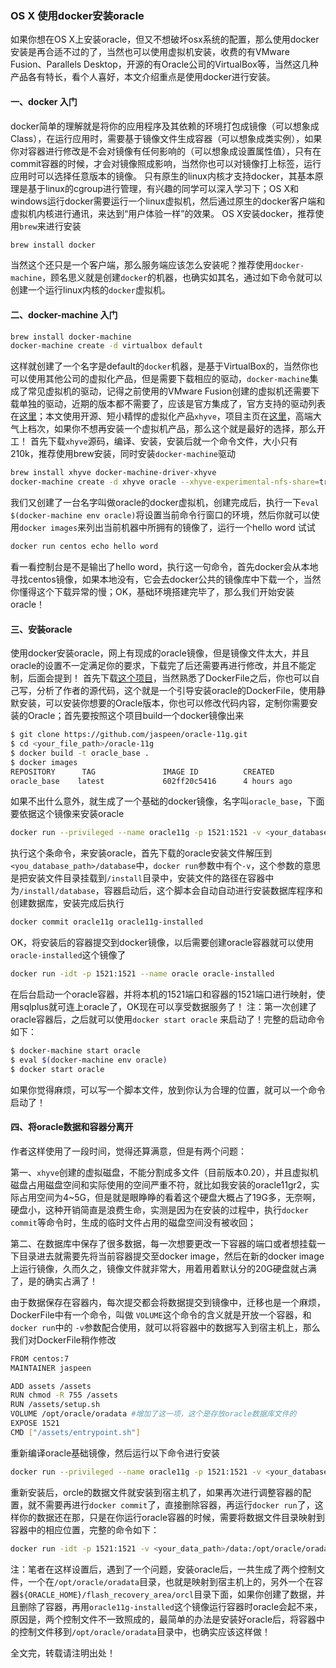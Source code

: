 <!--
author: liuys
date: 2016-05-03
title: OS X 安装oracle数据库
tags: Oracle
category: docker
status: publish
summary: docker简单的理解就是将你的应用程序及其依赖的环境打包成镜像（可以想象成Class），在运行应用时，需要基于镜像文件生成容器（可以想象成类实例），如果你对容器进行修改是不会对镜像有任何影响的（可以想象成设置属性值），只有在commit容器的时候，才会对镜像照成影响，当然你也可以对镜像打上标签，运行应用时可以选择任意版本的镜像。
只有原生的linux内核才支持docker，其基本原理是基于linux的cgroup进行管理，有兴趣的同学可以深入学习下；OS X和windows运行docker需要运行一个linux虚拟机，然后通过原生的docker客户端和虚拟机内核进行通讯，来达到“用户体验一样”的效果。
-->
### OS X 使用docker安装oracle
如果你想在OS X上安装oracle，但又不想破坏osx系统的配置，那么使用docker安装是再合适不过的了，当然也可以使用虚拟机安装，收费的有VMware Fusion、Parallels Desktop，开源的有Oracle公司的VirtualBox等，当然这几种产品各有特长，看个人喜好，本文介绍重点是使用docker进行安装。
#### 一、docker 入门
docker简单的理解就是将你的应用程序及其依赖的环境打包成镜像（可以想象成Class），在运行应用时，需要基于镜像文件生成容器（可以想象成类实例），如果你对容器进行修改是不会对镜像有任何影响的（可以想象成设置属性值），只有在commit容器的时候，才会对镜像照成影响，当然你也可以对镜像打上标签，运行应用时可以选择任意版本的镜像。
只有原生的linux内核才支持docker，其基本原理是基于linux的cgroup进行管理，有兴趣的同学可以深入学习下；OS X和windows运行docker需要运行一个linux虚拟机，然后通过原生的docker客户端和虚拟机内核进行通讯，来达到“用户体验一样”的效果。
OS X安装docker，推荐使用`brew`来进行安装

```sh
brew install docker
```
当然这个还只是一个客户端，那么服务端应该怎么安装呢？推荐使用`docker-machine`，顾名思义就是创建`docker`的机器，也确实如其名，通过如下命令就可以创建一个运行linux内核的`docker`虚拟机。

#### 二、docker-machine 入门
```sh
brew install docker-machine
docker-machine create -d virtualbox default 
```
这样就创建了一个名字是default的`docker`机器，是基于VirtualBox的，当然你也可以使用其他公司的虚拟化产品，但是需要下载相应的驱动，`docker-machine`集成了常见虚拟机的驱动，记得之前使用的VMware Fusion创建的虚拟机还需要下载单独的驱动，近期的版本都不需要了，应该是官方集成了，官方支持的驱动列表在[这里](https://github.com/docker/machine/tree/master/drivers)；本文使用开源、短小精悍的虚拟化产品`xhyve`，项目主页在[这里](https://github.com/mist64/xhyve.git)，高端大气上档次，如果你不想再安装一个虚拟机产品，那么这个就是最好的选择，那么开工！
首先下载`xhyve`源码，编译、安装，安装后就一个命令文件，大小只有210k，推荐使用brew安装，同时安装`docker-machine`驱动

```sh
brew install xhyve docker-machine-driver-xhyve
docker-machine create -d xhyve oracle --xhyve-experimental-nfs-share=true
```
我们又创建了一台名字叫做oracle的docker虚拟机，创建完成后，执行一下`eval $(docker-machine env oracle)`将设置当前命令行窗口的环境，然后你就可以使用`docker images`来列出当前机器中所拥有的镜像了，运行一个hello word 试试

```sh
docker run centos echo hello word
```
看一看控制台是不是输出了hello word，执行这一句命令，首先docker会从本地寻找centos镜像，如果本地没有，它会去docker公共的镜像库中下载一个，当然你懂得这个下载异常的慢；OK，基础环境搭建完毕了，那么我们开始安装oracle！
#### 三、安装oracle
使用docker安装oracle，网上有现成的oracle镜像，但是镜像文件太大，并且oracle的设置不一定满足你的要求，下载完了后还需要再进行修改，并且不能定制，后面会提到！
首先下载[这个项目](https://github.com/jaspeen/oracle-11g.git)，当然熟悉了DockerFile之后，你也可以自己写，分析了作者的源代码，这个就是一个引导安装oracle的DockerFile，使用静默安装，可以安装你想要的Oracle版本，你也可以修改代码内容，定制你需要安装的Oracle；首先要按照这个项目build一个docker镜像出来

```sh
$ git clone https://github.com/jaspeen/oracle-11g.git
$ cd <your_file_path>/oracle-11g
$ docker build -t oracle_base .
$ docker images 
REPOSITORY      TAG               IMAGE ID          CREATED             SIZE
oracle_base    latest             602ff20c5416      4 hours ago         337.9 MB
```
如果不出什么意外，就生成了一个基础的docker镜像，名字叫`oracle_base`，下面要依据这个镜像来安装oracle

```sh
docker run --privileged --name oracle11g -p 1521:1521 -v <your_database_path>:/install oracle_base
```
执行这个条命令，来安装oracle，首先下载的oracle安装文件解压到`<you_database_path>/database`中，`docker run`参数中有个`-v`，这个参数的意思是把安装文件目录挂载到`/install`目录中，安装文件的路径在容器中为`/install/database`，容器启动后，这个脚本会自动自动进行安装数据库程序和创建数据库，安装完成后执行

```sh
docker commit oracle11g oracle11g-installed
```
OK，将安装后的容器提交到docker镜像，以后需要创建oracle容器就可以使用`oracle-installed`这个镜像了

```sh
docker run -idt -p 1521:1521 --name oracle oracle-installed
```
在后台启动一个oracle容器，并将本机的1521端口和容器的1521端口进行映射，使用sqlplus就可连上oracle了，OK现在可以享受数据服务了！
注：第一次创建了oracle容器后，之后就可以使用`docker start oracle` 来启动了！完整的启动命令如下：

```sh
$ docker-machine start oracle
$ eval $(docker-machine env oracle)
$ docker start oracle
```
如果你觉得麻烦，可以写一个脚本文件，放到你认为合理的位置，就可以一个命令启动了！

#### 四、将oracle数据和容器分离开
作者这样使用了一段时间，觉得还算满意，但是有两个问题：

第一、`xhyve`创建的虚拟磁盘，不能分割成多文件（目前版本0.20），并且虚拟机磁盘占用磁盘空间和实际使用的空间严重不符，就比如我安装的oracle11gr2，实际占用空间为4~5G，但是就是眼睁睁的看着这个硬盘大概占了19G多，无奈啊，硬盘小，这种开销简直是浪费生命，实测是因为在安装的过程中，执行`docker commit`等命令时，生成的临时文件占用的磁盘空间没有被收回；

第二、在数据库中保存了很多数据，每一次想要更改一下容器的端口或者想挂载一下目录进去就需要先将当前容器提交至docker image，然后在新的docker image上运行镜像，久而久之，镜像文件就非常大，用着用着默认分的20G硬盘就占满了，是的确实占满了！

由于数据保存在容器内，每次提交都会将数据提交到镜像中，迁移也是一个麻烦，DockerFile中有一个命令，叫做 `VOLUME`这个命令的含义就是开放一个容器，和`docker run`中的 `-v`参数配合使用，就可以将容器中的数据写入到宿主机上，那么我们对DockerFile稍作修改

```sh
FROM centos:7
MAINTAINER jaspeen

ADD assets /assets
RUN chmod -R 755 /assets
RUN /assets/setup.sh
VOLUME /opt/oracle/oradata #增加了这一项，这个是存放oracle数据库文件的
EXPOSE 1521
CMD ["/assets/entrypoint.sh"]
```
重新编译oracle基础镜像，然后运行以下命令进行安装

```sh
docker run --privileged --name oracle11g -p 1521:1521 -v <your_database_path>:/install -v <your_data_path>/oradata:/opt/oracle/oradata oracle_base
```
重新安装后，orcle的数据文件就安装到宿主机了，如果再次进行调整容器的配置，就不需要再进行`docker commit`了，直接删除容器，再运行`docker run`了，这样你的数据还在那，只是在你运行oracle容器的时候，需要将数据文件目录映射到容器中的相应位置，完整的命令如下：

```sh
docker run -idt -p 1521:1521 -v <your_data_path>/data:/opt/oracle/oradata --name oracle oracle11g-installed
```
注：笔者在这样设置后，遇到了一个问题，安装oracle后，一共生成了两个控制文件，一个在`/opt/oracle/oradata`目录，也就是映射到宿主机上的，另外一个在容器`${ORACLE_HOME}/flash_recovery_area/orcl`目录下面，如果你创建了数据，并且删除了容器，再用`oracle11g-installed`这个镜像运行容器时oracle会起不来，原因是，两个控制文件不一致照成的，最简单的办法是安装好oracle后，将容器中的控制文件移到`/opt/oracle/oradata`目录中，也确实应该这样做！

全文完，转载请注明出处！

